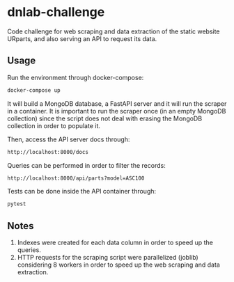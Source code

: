 # dnlab-challenge

Code challenge for web scraping and data extraction of the static website URparts, and also serving an API to request its data.

## Usage

Run the environment through docker-compose:

```bash
docker-compose up
```

It will build a MongoDB database, a FastAPI server and it will run the scraper in a container. It is important to run the scraper once (in an empty MongoDB collection) since the script does not deal with erasing the MongoDB collection in order to populate it.

Then, access the API server docs through:

```bash
http://localhost:8000/docs
```

Queries can be performed in order to filter the records:

```bash
http://localhost:8000/api/parts?model=ASC100
```

Tests can be done inside the API container through:

```bash
pytest
```

## Notes

1. Indexes were created for each data column in order to speed up the queries. 
2. HTTP requests for the scraping script were parallelized (joblib) considering 8 workers in order to speed up the web scraping and data extraction.
